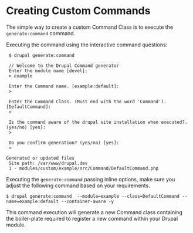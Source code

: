 # Creating Custom Commands

The simple way to create a custom Command Class is to execute the `generate:command` command.

Executing the command using the interactive command questions: 
```
 $ drupal generate:command
 
 // Welcome to the Drupal Command generator
 Enter the module name [devel]:
 > example

 Enter the Command name. [example:default]:
 >

 Enter the Command Class. (Must end with the word 'Command'). [DefaultCommand]:
 >

 Is the command aware of the drupal site installation when executed?. (yes/no) [yes]:
 >

 Do you confirm generation? (yes/no) [yes]:
 >

Generated or updated files
 Site path: /var/www/drupal.dev
 1 - modules/custom/example/src/Command/DefaultCommand.php
```

Executing the `generate:command` passing inline options, make sure you adjust the following command based on your requirements.

```
$ drupal generate:command  --module=example --class=DefaultCommand --name=example:default --container-aware -y
```

This command execution will generate a new Command class containing the boiler-plate required to register a new command within your Drupal module.
